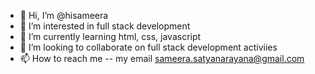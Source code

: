 - 👋 Hi, I’m @hisameera
- 👀 I’m interested in full stack development
- 🌱 I’m currently learning html, css, javascript
- 💞️ I’m looking to collaborate on full stack development activiies
- 📫 How to reach me -- my email sameera.satyanarayana@gmail.com

<!---
hisameera/hisameera is a ✨ special ✨ repository because its `README.md` (this file) appears on your GitHub profile.
You can click the Preview link to take a look at your changes.
--->
